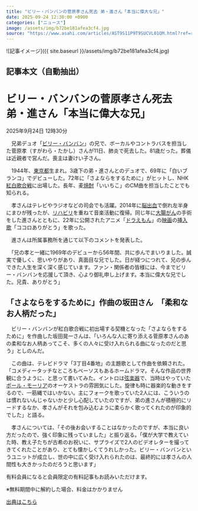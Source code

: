 ```yaml
---
title: "ビリー・バンバンの菅原孝さん死去 弟・進さん「本当に偉大な兄」"
date: 2025-09-24 12:30:00 +0900
categories: ["ニュース"]
image: /assets/img/b72be181afea3cf4.jpg
source: "https://www.asahi.com/articles/AST9S11P9T9SUCVL01QM.html?ref=rss"
---
```


![記事イメージ]({{ site.baseurl }}/assets/img/b72be181afea3cf4.jpg)

## 記事本文（自動抽出）
<div><main role="main" id="main"><p></p><div class="y_Qv3"><h1>ビリー・バンバンの菅原孝さん死去　弟・進さん「本当に偉大な兄」</h1><p class="mhPng"><span class="UDj4P"><time datetime="2025-09-24T03:30:00.000Z">2025年9月24日 12時30分</time></span></p></div><p id="gsm_above_SnsUtilityArea"></p><p x-component-name="CommentHeadline" x-component-data='{"commentCount":0,"commentators":[],"mode":"pc"}'></p><div class="nfyQp"><p>　兄弟デュオ「<a href="//www.asahi.com/topics/word/%E3%83%93%E3%83%AA%E3%83%BC%E3%83%BB%E3%83%90%E3%83%B3%E3%83%90%E3%83%B3.html" title="ビリー・バンバン のトピックスを開く" class="eWgMZ">ビリー・バンバン</a>」の兄で、ボーカルやコントラバスを担当した菅原孝（すがわら・たかし）さんが11日、肺炎で死去した。81歳だった。葬儀は近親者で営んだ。喪主は妻けい子さん。</p><p>　1944年、<a href="http://www.asahi.com/area/tokyo/" title="東京都 のトピックスを開く" class="eWgMZ">東京都</a>生まれ。3歳下の弟・進さんとのデュオで、69年に「白いブランコ」でデビューした。72年に「さよならをするために」がヒットし、NHK<a href="//www.asahi.com/topics/word/%E7%B4%85%E7%99%BD%E6%AD%8C%E5%90%88%E6%88%A6.html" title="紅白歌合戦 のトピックスを開く" class="eWgMZ">紅白歌合戦</a>に出場した。長年、麦<a href="//www.asahi.com/topics/word/%E7%84%BC%E9%85%8E.html" title="焼酎 のトピックスを開く" class="eWgMZ">焼酎</a>「いいちこ」のCM曲を担当したことでも知られる。</p><p>　孝さんはテレビやラジオなどの司会でも活躍。2014年に<a href="//www.asahi.com/topics/word/%E8%84%B3%E5%87%BA%E8%A1%80.html" title="脳出血 のトピックスを開く" class="eWgMZ">脳出血</a>で倒れ左半身にまひが残ったが、<a href="//www.asahi.com/topics/word/%E3%83%AA%E3%83%8F%E3%83%93%E3%83%AA%E3%83%86%E3%83%BC%E3%82%B7%E3%83%A7%E3%83%B3.html" title="リハビリ のトピックスを開く" class="eWgMZ">リハビリ</a>を重ねて音楽活動に復帰。同じ年に<a href="//www.asahi.com/topics/word/%E5%A4%A7%E8%85%B8%E3%81%8C%E3%82%93.html" title="大腸がん のトピックスを開く" class="eWgMZ">大腸がん</a>の手術をした進さんとともに、22年に公開されたアニメ「<a href="//www.asahi.com/topics/word/%E3%83%89%E3%83%A9%E3%81%88%E3%82%82%E3%82%93.html" title="ドラえもん のトピックスを開く" class="eWgMZ">ドラえもん</a>」の<a href="//www.asahi.com/topics/word/%E3%82%B7%E3%83%8D%E3%83%9E%E3%83%8B%E3%82%A2%E3%83%BB%E3%82%B5%E3%83%AD%E3%83%B3.html" title="映画 のトピックスを開く" class="eWgMZ">映画</a>の<a href="//www.asahi.com/topics/word/%E6%8C%BF%E5%85%A5%E6%AD%8C.html" title="挿入歌 のトピックスを開く" class="eWgMZ">挿入歌</a>「ココロありがとう」を歌った。</p><p>　進さんは所属事務所を通じて以下のコメントを発表した。</p><p>　「兄の孝と一緒に1969年のデビューから56年間、共に歩んでまいりました。誠実で優しく、思いやりがあり、真面目な兄でした。日が経つにつれて、兄の歩んできた人生を深く深く感じています。ファン・関係者の皆様には、今までビリー・バンバンを応援して頂き、心より御礼申し上げます。本当に偉大な兄でした。兄貴、ありがとう」</p><h2 class="smgSC">「さよならをするために」作曲の坂田さん　「柔和なお人柄だった」</h2><p>　ビリー・バンバンが紅白歌合戦に初出場する契機となった「さよならをするために」を作曲した坂田晃一さんは、「いろんな人に寄り添える菅原孝さんのあの柔和なお人柄あってこそ、多くの人々に受け入れられる曲になったのだと思う」としのんだ。</p><p>　この曲は、テレビドラマ「3丁目4番地」の主題歌として作曲を依頼された。「コメディータッチなところもペーソスもあるホームドラマ。そんな作品の世界観に合うように、と思って書いてみた。イントロは<a href="//www.asahi.com/topics/word/%E5%BC%A6%E6%A5%BD%E5%99%A8.html" title="弦楽器 のトピックスを開く" class="eWgMZ">弦楽器</a>で、当時はやっていた<a href="//www.asahi.com/topics/word/%E3%83%9D%E3%83%BC%E3%83%AB%E3%83%BB%E3%83%A2%E3%83%BC%E3%83%AA%E3%82%A2.html" title="ポール・モーリア のトピックスを開く" class="eWgMZ">ポール・モーリア</a>のオーケストラの雰囲気にした。旋律も時に器楽的な動きをするので、一筋縄ではいかない。主にフォークを歌っていた2人には、こういうのは慣れないんじゃないかと少し心配していたのですが、弟の進さんが積極的にリードするなか、孝さんがそれを包み込むように柔らかく歌ってくれたのが印象的でした」と語る。</p><p>　孝さんについては、「その後お会いすることはなかったのですが、本当に良い方だったので、強く印象に残っていました」と振り返る。「僕が大学で教えていた時、教え子たちが古希のお祝いに、サプライズで2人のビデオレターを撮ってきてくれたことがあり、とても懐かしくてうれしかった。ビリー・バンバンというユニットが成立し、世の中に広く受け入れられたのは、最終的には孝さんの人間性も大きかったのだろうと思います」</p><p id="_gtm_LastLine"></p></div><p></p><div class="NbZMW"><div class="PxAm1"><p>有料会員になると会員限定の<span>有料記事もお読みいただけます。</span></p></div><p class="eQShK">※無料期間中に解約した場合、料金はかかりません</p></div><p x-component-name="WriterProfile" x-component-data='{"writerProfile":{"writerProfileList":[],"isWriterFollowAvailableMember":false},"isFreeArea":true}'></p><p x-component-name="ArticleCommentList" x-component-data='{"commentCount":0,"commentList":[],"shareUrlBase":"https://www.asahi.com/articles/AST9S11P9T9SUCVL01QM.html","articleId":"AST9S11P9T9SUCVL01QM","commentIdParam":"","equalCommentIdIndex":-1,"isAuthorized":true,"isFreePlan":false,"isPaidMember":false,"isPresent":false,"isHazard":false,"freeUrlBase":"//www.asahi.com","digitalUrlBase":"//digital.asahi.com"}'></p></main></div>

[出典はこちら](https://www.asahi.com/articles/AST9S11P9T9SUCVL01QM.html?ref=rss)
